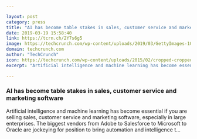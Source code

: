 ```yaml
---

layout: post
category: press
title: "AI has become table stakes in sales, customer service and marketing software"
date: 2019-03-19 15:58:40
link: https://tcrn.ch/2Y7s6g5
image: https://techcrunch.com/wp-content/uploads/2019/03/GettyImages-1074644658.jpg?w=618
domain: techcrunch.com
author: "TechCrunch"
icon: https://techcrunch.com/wp-content/uploads/2015/02/cropped-cropped-favicon-gradient.png?w=180
excerpt: "Artificial intelligence and machine learning has become essential if you are selling sales, customer service and marketing software, especially in large enterprises. The biggest vendors from Adobe to Salesforce to Microsoft to Oracle are jockeying for position to bring automation and intelligence t…"

---
```


### AI has become table stakes in sales, customer service and marketing software

Artificial intelligence and machine learning has become essential if you are selling sales, customer service and marketing software, especially in large enterprises. The biggest vendors from Adobe to Salesforce to Microsoft to Oracle are jockeying for position to bring automation and intelligence t…